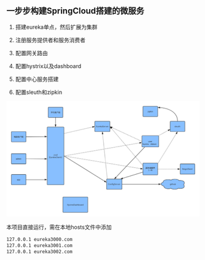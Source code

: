 ## 一步步构建SpringCloud搭建的微服务
1. 搭建eureka单点，然后扩展为集群

2. 注册服务提供者和服务消费者

3. 配置网关路由

4. 配置hystrix以及dashboard

5. 配置中心服务搭建

6. 配置sleuth和zipkin

![spring-cloud](https://github.com/xuguangwu/xuguangwu.github.io/blob/master/img/in-post/springcloud/springcloud.jpg?raw=true)

本项目直接运行，需在本地hosts文件中添加
````
127.0.0.1 eureka3000.com
127.0.0.1 eureka3001.com
127.0.0.1 eureka3002.com
````
